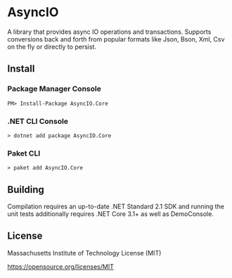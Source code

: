 # AsyncIO

A library that provides async IO operations and transactions. Supports conversions back and forth from popular formats like Json, Bson, Xml, Csv on the fly or directly to persist.

## Install

### Package Manager Console

```
PM> Install-Package AsyncIO.Core
```

### .NET CLI Console

```
> dotnet add package AsyncIO.Core
```

### Paket CLI

```
> paket add AsyncIO.Core
```

## Building

Compilation requires an up-to-date .NET Standard 2.1 SDK and running the unit tests additionally requires .NET Core 3.1+ as well as DemoConsole.

## License

Massachusetts Institute of Technology License (MIT)

https://opensource.org/licenses/MIT
